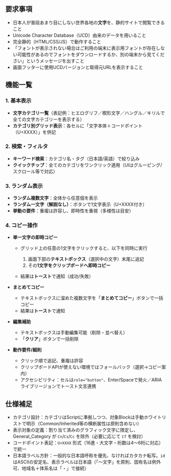 ## 要求事項

* 日本人が普段あまり目にしない世界各地の**文字**を、静的サイトで閲覧できること
* Unicode Character Database（UCD）由来のデータを用いること
* 完全静的（HTML/CSS/JS）で動作すること
* 「フォントが表示されない場合はご利用の端末に表示用フォントが存在しない可能性があるのでフォントをダウンロードするか、別の端末から見てください」というメッセージを出すこと
* 画面フッターに使用UCDバージョンと取得元URLを表示すること

## 機能一覧

### 1. 基本表示

* **文字カテゴリ一覧**（表記例：ヒエログリフ／楔形文字／ハングル／キリルで全ての文字カテゴリーを表示する）
* **カテゴリ別グリッド表示**：各セルに「文字本体＋コードポイント（U+XXXX）」を併記

### 2. 検索・フィルタ

* **キーワード検索**：カテゴリ名・タグ（日本語/英語）で絞り込み
* **クイックチップ**：全てのカテゴリをワンクリック適用（UIはグルーピング/スクロール等で対応）

### 3. ランダム表示

* **ランダム複数文字**：全体から任意個を表示
* **ランダム一文字（解説なし）**：ボタンで1文字表示（U+XXXX付き）
* **挙動の要件**：重複は許容し、即時性を重視（多様性は目安）

### 4. コピー操作

* **単一文字の即時コピー**

  * グリッド上の任意の1文字をクリックすると、以下を同時に実行

    1. 画面下部の**テキストボックス**（選択中の文字）末尾に追記
    2. その**1文字をクリップボードへ即時コピー**
  * 結果は**トースト**で通知（成功/失敗）
* **まとめてコピー**

  * テキストボックスに溜めた複数文字を「**まとめてコピー**」ボタンで一括コピー
  * 結果は**トースト**で通知
* **編集補助**

  * テキストボックスは手動編集可能（削除・並べ替え）
  * 「**クリア**」ボタンで一括削除
* **動作要件/細則**

  * クリック順で追記、重複は許容
  * クリップボードAPIが使えない環境ではフォールバック（選択→コピー案内）
  * アクセシビリティ：セルは`role="button"`、Enter/Spaceで発火／ARIAライブリージョンでトースト文言連携

## 仕様補足

* カテゴリ設計：カテゴリはScriptに準拠しつつ、対象Blockは手動ホワイトリストで明示（Common/Inherited等の横断属性は原則含めない）
* 表示対象の定義：割り当て済みのグラフィック文字に限定し、General_Category が `Cn`/`Cs`/`Cc` を除外（必要に応じて `Cf` を検討）
* コードポイント表記：`U+XXXX` 形式（16進・大文字・桁数は4〜6桁に対応）で統一
* 日本語ラベル方針：一般的な日本語呼称を優先、なければカタカナ転写。`id` はASCIIの安定名、表示ラベルは日本語（「〜文字」を原則、固有名は例外可、地域名＋体系名は「・」で接続）
